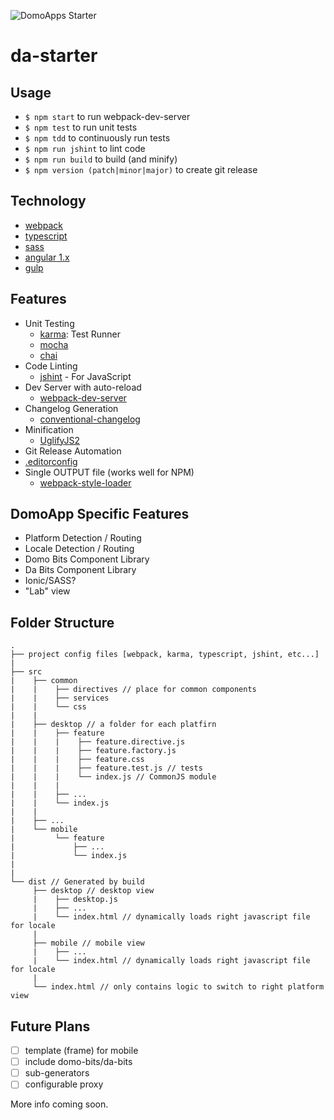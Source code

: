 ![DomoApps Starter](https://domoapps.s3.amazonaws.com/cdn/images/DomoAppsLogo.png)

# da-starter
## Usage
- `$ npm start` to run webpack-dev-server
- `$ npm test` to run unit tests
- `$ npm tdd` to continuously run tests
- `$ npm run jshint` to lint code
- `$ npm run build` to build (and minify)
- `$ npm version (patch|minor|major)` to create git release

## Technology
- [webpack](http://webpack.github.io/)
- [typescript](http://www.typescriptlang.org/)
- [sass](http://sass-lang.com)
- [angular 1.x](https://angularjs.org/)
- [gulp](http://gulpjs.com/)

## Features
- Unit Testing
  + [karma](http://karma-runner.github.io/): Test Runner
  + [mocha](https://mochajs.org/)
  + [chai](http://chaijs.com/)
- Code Linting
  + [jshint]() - For JavaScript
- Dev Server with auto-reload
  + [webpack-dev-server](http://webpack.github.io/docs/webpack-dev-server.html)
- Changelog Generation
  + [conventional-changelog](https://github.com/ajoslin/conventional-changelog)
- Minification
  + [UglifyJS2](https://github.com/mishoo/UglifyJS2)
- Git Release Automation
- [.editorconfig](http://editorconfig.org/)
- Single OUTPUT file (works well for NPM)
  + [webpack-style-loader](https://github.com/webpack/style-loader)

## DomoApp Specific Features
- Platform Detection / Routing
- Locale Detection / Routing
- Domo Bits Component Library
- Da Bits Component Library
- Ionic/SASS?
- "Lab" view

## Folder Structure
```text
.
├── project config files [webpack, karma, typescript, jshint, etc...]
|
├── src
|    ├── common
|    |    ├── directives // place for common components
|    |    ├── services
|    |    └── css
|    |
|    ├── desktop // a folder for each platfirn
|    |    ├── feature
|    |    |    ├── feature.directive.js
|    |    |    ├── feature.factory.js
|    |    |    ├── feature.css
|    |    |    ├── feature.test.js // tests
|    |    |    └── index.js // CommonJS module
|    |    |
|    |    ├── ...
|    |    └── index.js
|    |
|    ├── ...
|    └── mobile
|         └── feature
|             ├── ...
|             └── index.js
|
|
└── dist // Generated by build
     ├── desktop // desktop view
     |    ├── desktop.js
     |    ├── ...
     |    └── index.html // dynamically loads right javascript file for locale
     |
     ├── mobile // mobile view
     |    ├── ...
     |    └── index.html // dynamically loads right javascript file for locale
     |
     └── index.html // only contains logic to switch to right platform view

```

## Future Plans
- [ ] template (frame) for mobile
- [ ] include domo-bits/da-bits
- [ ] sub-generators
- [ ] configurable proxy

More info coming soon.


